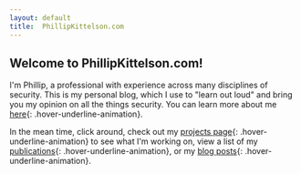 ```yaml
---
layout: default
title:  PhillipKittelson.com
---
```

## Welcome to PhillipKittelson.com!

I'm Phillip, a professional with experience across many disciplines of security. This is my personal blog, which I use to "learn out loud" and bring you my opinion on all the things security. You can learn more about me [here](./about-Phillip.md){: .hover-underline-animation}.

In the mean time, click around, check out my [projects page](./projectspage.html){: .hover-underline-animation} to see what I'm working on, view a list of my [publications](./pubs.html){: .hover-underline-animation}, or my [blog posts](./bloglist.md){: .hover-underline-animation}.
